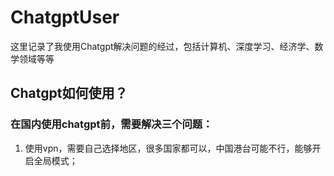 # ChatgptUser
这里记录了我使用Chatgpt解决问题的经过，包括计算机、深度学习、经济学、数学领域等等


## Chatgpt如何使用？
### 在国内使用chatgpt前，需要解决三个问题：
1. 使用vpn，需要自己选择地区，很多国家都可以，中国港台可能不行，能够开启全局模式；
